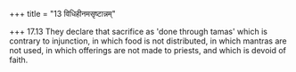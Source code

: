 +++
title = "13 विधिहीनमसृष्टान्नम्"

+++
17.13 They declare that sacrifice as 'done through tamas' which is
contrary to injunction, in which food is not distributed, in which
mantras are not used, in which offerings are not made to priests, and
which is devoid of faith.

